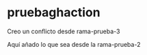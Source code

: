 # pruebaghaction


Creo un conflicto desde rama-prueba-3

Aquí añado lo que sea desde la rama-prueba-2